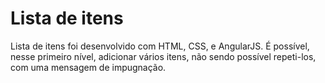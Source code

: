 # Lista de itens
Lista de itens foi desenvolvido com HTML, CSS, e AngularJS.
É possível, nesse primeiro nível, adicionar vários itens, não sendo possível repeti-los, com uma mensagem de impugnação.
